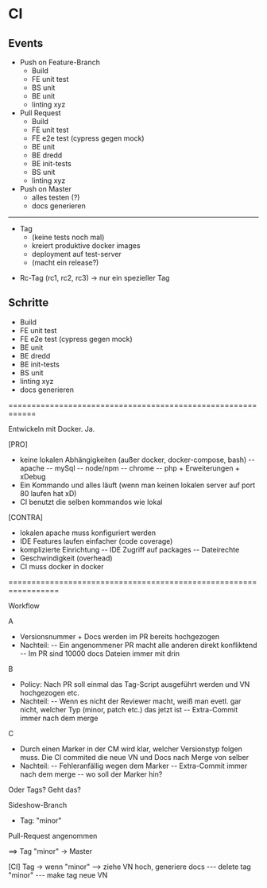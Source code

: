 # CI

## Events
* Push on Feature-Branch
  * Build
  * FE unit test
  * BS unit
  * BE unit
  * linting xyz
* Pull Request
  * Build
  * FE unit test
  * FE e2e test (cypress gegen mock)
  * BE unit
  * BE dredd
  * BE init-tests
  * BS unit
  * linting xyz
* Push on Master
  * alles testen (?)
  * docs generieren

----------------------------------------------------------------

* Tag
  * (keine tests noch mal)
  * kreiert produktive docker images
  * deployment auf test-server
  * (macht ein release?)

- Rc-Tag (rc1, rc2, rc3) -> nur ein spezieller Tag  

## Schritte
* Build
* FE unit test
* FE e2e test (cypress gegen mock)
* BE unit
* BE dredd
* BE init-tests
* BS unit
* linting xyz
* docs generieren





============================================================

Entwickeln mit Docker. Ja.

[PRO]
- keine lokalen Abhängigkeiten (außer docker, docker-compose, bash)
  -- apache
  -- mySql
  -- node/npm
  -- chrome
  -- php + Erweiterungen + xDebug
- Ein Kommando und alles läuft (wenn man keinen lokalen server auf port 80 laufen hat xD)
- CI benutzt die selben kommandos wie lokal 

[CONTRA]
- lokalen apache muss konfiguriert werden
- IDE Features laufen einfacher (code coverage)
- komplizierte Einrichtung
 -- IDE Zugriff auf packages
 -- Dateirechte 
- Geschwindigkeit (overhead)
- CI muss docker in docker




=================================================================

Workflow

A
- Versionsnummer + Docs werden im PR bereits hochgezogen
- Nachteil:
  -- Ein angenommener PR macht alle anderen direkt konfliktend
  -- Im PR sind 10000 docs Dateien immer mit drin

B
- Policy: Nach PR soll einmal das Tag-Script ausgeführt werden und VN hochgezogen etc.
- Nachteil:
  -- Wenn es nicht der Reviewer macht, weiß man evetl. gar nicht, welcher Typ (minor, patch etc.) das jetzt ist
  -- Extra-Commit immer nach dem merge

C
- Durch einen Marker in der CM wird klar, welcher Versionstyp folgen muss. Die CI commited die neue VN und Docs nach Merge von selber
- Nachteil:
  -- Fehleranfällig wegen dem Marker
  -- Extra-Commit immer nach dem merge
  -- wo soll der Marker hin?



Oder Tags? Geht das?

Sideshow-Branch
- Tag: "minor"

Pull-Request angenommen

==> Tag "minor" -> Master

[CI] Tag
-> wenn "minor"
--> ziehe VN hoch, generiere docs
--- delete tag "minor"
--- make tag neue VN

